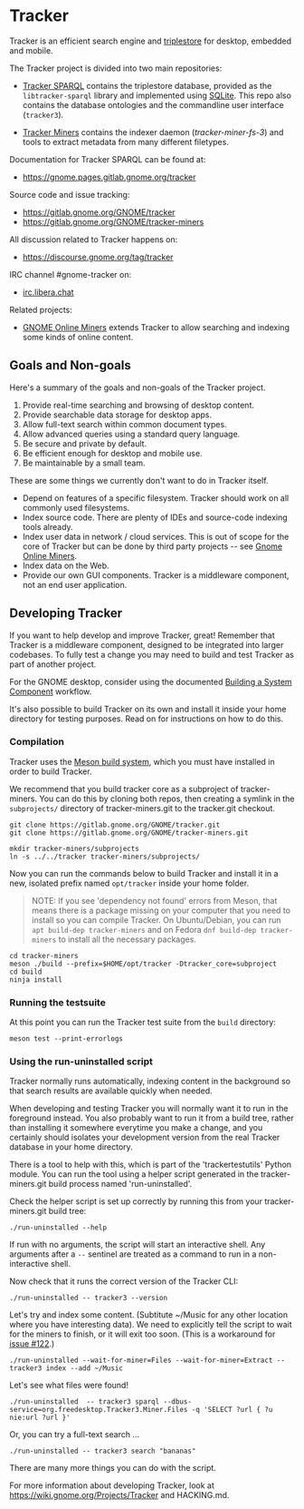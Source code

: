 # Tracker

Tracker is an efficient search engine and
[triplestore](https://en.wikipedia.org/wiki/Triplestore) for desktop, embedded
and mobile.

The Tracker project is divided into two main repositories:

  * [Tracker SPARQL](https://gitlab.gnome.org/GNOME/tracker) contains the
    triplestore database, provided as the `libtracker-sparql` library
    and implemented using [SQLite](http://sqlite.org/). This repo also contains
    the database ontologies and the commandline user interface (`tracker3`).

  * [Tracker Miners](https://gitlab.gnome.org/GNOME/tracker-miners) contains
    the indexer daemon (*tracker-miner-fs-3*) and tools to extract metadata
    from many different filetypes.

Documentation for Tracker SPARQL can be found at:

  * <https://gnome.pages.gitlab.gnome.org/tracker>

Source code and issue tracking:

  * <https://gitlab.gnome.org/GNOME/tracker>
  * <https://gitlab.gnome.org/GNOME/tracker-miners>

All discussion related to Tracker happens on:

  * <https://discourse.gnome.org/tag/tracker>

IRC channel #gnome-tracker on:

  * [irc.libera.chat](irc://irc.libera.chat)

Related projects:

  * [GNOME Online Miners](https://gitlab.gnome.org/GNOME/gnome-online-miners/)
    extends Tracker to allow searching and indexing some kinds of online
    content.

## Goals and Non-goals

Here's a summary of the goals and non-goals of the Tracker project.

 1. Provide real-time searching and browsing of desktop content.
 2. Provide searchable data storage for desktop apps.
 3. Allow full-text search within common document types.
 4. Allow advanced queries using a standard query language.
 5. Be secure and private by default.
 6. Be efficient enough for desktop and mobile use.
 7. Be maintainable by a small team.

These are some things we currently don't want to do in Tracker itself.

 * Depend on features of a specific filesystem. Tracker should work on
   all commonly used filesystems.
 * Index source code. There are plenty of IDEs and source-code indexing tools already.
 * Index user data in network / cloud services. This is out of scope for the core of
   Tracker but can be done by third party projects -- see
   [Gnome Online Miners](https://wiki.gnome.org/Projects/GnomeOnlineMiners).
 * Index data on the Web.
 * Provide our own GUI components. Tracker is a middleware component, not an end user
   application.

## Developing Tracker

If you want to help develop and improve Tracker, great! Remember that Tracker
is a middleware component, designed to be integrated into larger codebases. To
fully test a change you may need to build and test Tracker as part of another
project.

For the GNOME desktop, consider using the documented [Building a System
Component](https://wiki.gnome.org/Newcomers/BuildSystemComponent) workflow.

It's also possible to build Tracker on its own and install it inside your home
directory for testing purposes.  Read on for instructions on how to do this.

### Compilation

Tracker uses the [Meson build system](http://mesonbuild.com), which you must
have installed in order to build Tracker.

We recommend that you build tracker core as a subproject of tracker-miners.
You can do this by cloning both repos, then creating a symlink in the
`subprojects/` directory of tracker-miners.git to the tracker.git checkout.

    git clone https://gitlab.gnome.org/GNOME/tracker.git
    git clone https://gitlab.gnome.org/GNOME/tracker-miners.git

    mkdir tracker-miners/subprojects
    ln -s ../../tracker tracker-miners/subprojects/

Now you can run the commands below to build Tracker and install it in a
new, isolated prefix named `opt/tracker` inside your home folder.

> NOTE: If you see 'dependency not found' errors from Meson, that means there
> is a package missing on your computer that you need to install so you can
> compile Tracker. On Ubuntu/Debian, you can run `apt build-dep tracker-miners`
> and on Fedora `dnf build-dep tracker-miners` to install all the necessary
> packages.

    cd tracker-miners
    meson ./build --prefix=$HOME/opt/tracker -Dtracker_core=subproject
    cd build
    ninja install

### Running the testsuite

At this point you can run the Tracker test suite from the `build` directory:

    meson test --print-errorlogs

### Using the run-uninstalled script

Tracker normally runs automatically, indexing content in the background so that
search results are available quickly when needed.

When developing and testing Tracker you will normally want it to run in the
foreground instead. You also probably want to run it from a build tree, rather
than installing it somewhere everytime you make a change, and you certainly
should isolates your development version from the real Tracker database in your
home directory.

There is a tool to help with this, which is part of the 'trackertestutils'
Python module.  You can run the tool using a helper script generated in the
tracker-miners.git build process named 'run-uninstalled'.

Check the helper script is set up correctly by running this from your
tracker-miners.git build tree:

    ./run-uninstalled --help

If run with no arguments, the script will start an interactive shell. Any
arguments after a `--` sentinel are treated as a command to run in a non-interactive
shell.

Now check that it runs the correct version of the Tracker CLI:

    ./run-uninstalled -- tracker3 --version

Let's try and index some content. (Subtitute ~/Music for any other location
where you have interesting data). We need to explicitly tell the script to wait
for the miners to finish, or it will exit too soon. (This is a workaround for
[issue #122](https://gitlab.gnome.org/GNOME/tracker/issues/122).)

    ./run-uninstalled --wait-for-miner=Files --wait-for-miner=Extract -- tracker3 index --add ~/Music

Let's see what files were found!

    ./run-uninstalled  -- tracker3 sparql --dbus-service=org.freedesktop.Tracker3.Miner.Files -q 'SELECT ?url { ?u nie:url ?url }'

Or, you can try a full-text search ...

    ./run-uninstalled -- tracker3 search "bananas"

There are many more things you can do with the script.

For more information about developing Tracker, look at
https://wiki.gnome.org/Projects/Tracker and HACKING.md.
